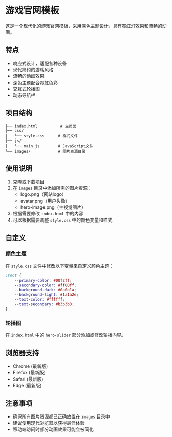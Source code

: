 # 游戏官网模板

这是一个现代化的游戏官网模板，采用深色主题设计，具有霓虹灯效果和流畅的动画。

## 特点

- 响应式设计，适配各种设备
- 现代简约的游戏风格
- 流畅的动画效果
- 深色主题配合霓虹色彩
- 交互式轮播图
- 动态导航栏

## 项目结构

```
├── index.html          # 主页面
├── css/
│   └── style.css      # 样式文件
├── js/
│   └── main.js        # JavaScript文件
└── images/            # 图片资源目录
```

## 使用说明

1. 克隆或下载项目
2. 在 `images` 目录中添加所需的图片资源：
   - logo.png（网站logo）
   - avatar.png（用户头像）
   - hero-image.png（主视觉图片）
3. 根据需要修改 `index.html` 中的内容
4. 可以根据需要调整 `style.css` 中的颜色变量和样式

## 自定义

### 颜色主题

在 `style.css` 文件中修改以下变量来自定义颜色主题：

```css
:root {
    --primary-color: #00f2ff;
    --secondary-color: #ff00ff;
    --background-dark: #0a0a1a;
    --background-light: #1a1a2e;
    --text-color: #ffffff;
    --text-secondary: #b3b3b3;
}
```

### 轮播图

在 `index.html` 中的 `hero-slider` 部分添加或修改轮播内容。

## 浏览器支持

- Chrome (最新版)
- Firefox (最新版)
- Safari (最新版)
- Edge (最新版)

## 注意事项

- 确保所有图片资源都已正确放置在 `images` 目录中
- 建议使用现代浏览器以获得最佳体验
- 移动端访问时部分动画效果可能会被简化 
